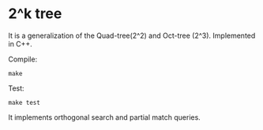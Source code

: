 2^k tree
=========

It is a generalization of the Quad-tree(2^2) and Oct-tree (2^3). Implemented in C++.

Compile:
```
make
```

Test:
```
make test
```

It implements orthogonal search and partial match queries.
